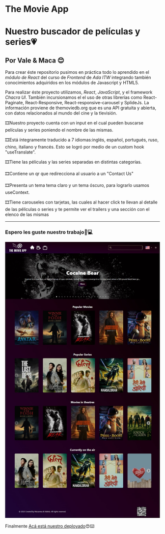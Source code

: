 # The Movie App
# Nuestro buscador de películas y series💗
## Por Vale & Maca 😊

Para crear éste repositorio pusimos en práctica todo lo aprendido en el *módulo de React* del curso de *Frontend* de *Ada ITW* integrando también conocimientos adquiridos en los módulos de Javascript y HTML5.                


Para realizar éste proyecto utilizamos, *React*, *JavaScript*, y el framework *Chacra UI*. También incursionamos el el uso de otras librerías como React-Paginate, React-Responsive, React-responsive-carousel y SplideJs.
La información proviene de themoviedb.org que es una API gratuita y abierta, con datos relacionados al mundo del cine y la tlevisión.

🎞Nuestro proyecto cuenta con un input en el cual pueden buscarse películas y series poniendo el nombre de las mismas.  

🎞Está íntegramente traducido a 7 idiomas:inglés, español, portugués, ruso, chino, italiano y francés. Esto se logró por medio de un custom hook "useTranslate".  

🎞Tiene las péliculas y las series separadas en distintas categorías.  

🎞Contiene un qr que redirecciona al usuario a un "Contact Us"  

🎞Presenta un tema tema claro y un tema óscuro, para lograrlo usamos useContext.  

🎞Tiene carouseles con tarjetas, las cuales al hacer click te llevan al detalle de las péliculas o series y te permite ver el trailers y una sección con el elenco de las mismas




---
### Espero les guste nuestro trabajo💜💻


![The Movie App](src/assets/movie.png) 

Finalmente [Acá está nuestro deployado](https://github.com/MacaAC/movies-app)😍⌨️
